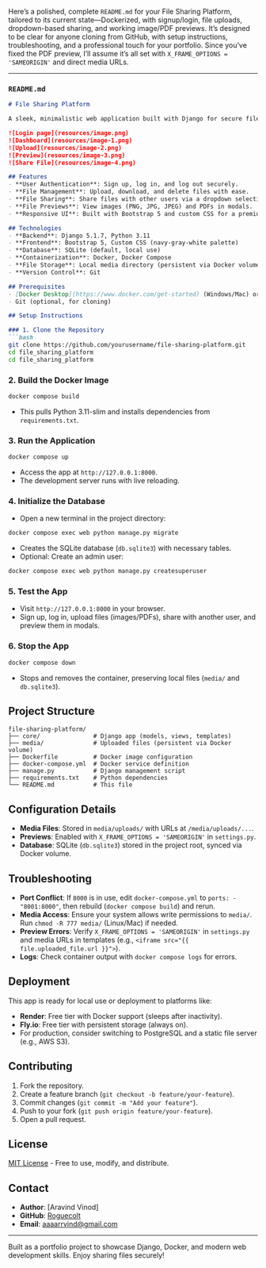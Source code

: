 Here’s a polished, complete `README.md` for your File Sharing Platform, tailored to its current state—Dockerized, with signup/login, file uploads, dropdown-based sharing, and working image/PDF previews. It’s designed to be clear for anyone cloning from GitHub, with setup instructions, troubleshooting, and a professional touch for your portfolio. Since you’ve fixed the PDF preview, I’ll assume it’s all set with `X_FRAME_OPTIONS = 'SAMEORIGIN'` and direct media URLs.

---

### `README.md`
```markdown
# File Sharing Platform

A sleek, minimalistic web application built with Django for secure file uploads, sharing, and previews. Designed with a premium navy-gray-white UI, this app lets users manage files, share them with others via a dropdown, and preview images and PDFs in modals—all containerized with Docker for easy setup and deployment.

![Login page](resources/image.png)
![Dashboard](resources/image-1.png)
![Upload](resources/image-2.png)
![Preview](resources/image-3.png)
![Share File](resources/image-4.png)

## Features
- **User Authentication**: Sign up, log in, and log out securely.
- **File Management**: Upload, download, and delete files with ease.
- **File Sharing**: Share files with other users via a dropdown selection.
- **File Previews**: View images (PNG, JPG, JPEG) and PDFs in modals.
- **Responsive UI**: Built with Bootstrap 5 and custom CSS for a premium look.

## Technologies
- **Backend**: Django 5.1.7, Python 3.11
- **Frontend**: Bootstrap 5, Custom CSS (navy-gray-white palette)
- **Database**: SQLite (default, local use)
- **Containerization**: Docker, Docker Compose
- **File Storage**: Local media directory (persistent via Docker volumes)
- **Version Control**: Git

## Prerequisites
- [Docker Desktop](https://www.docker.com/get-started) (Windows/Mac) or [Docker Engine](https://docs.docker.com/engine/install/) (Linux)
- Git (optional, for cloning)

## Setup Instructions

### 1. Clone the Repository
```bash
git clone https://github.com/yourusername/file-sharing-platform.git
cd file_sharing_platform
cd file_sharing_platform
```

### 2. Build the Docker Image
```bash
docker compose build
```
- This pulls Python 3.11-slim and installs dependencies from `requirements.txt`.

### 3. Run the Application
```bash
docker compose up
```
- Access the app at `http://127.0.0.1:8000`.
- The development server runs with live reloading.

### 4. Initialize the Database
- Open a new terminal in the project directory:
```bash
docker compose exec web python manage.py migrate
```
- Creates the SQLite database (`db.sqlite3`) with necessary tables.
- Optional: Create an admin user:
```bash
docker compose exec web python manage.py createsuperuser
```

### 5. Test the App
- Visit `http://127.0.0.1:8000` in your browser.
- Sign up, log in, upload files (images/PDFs), share with another user, and preview them in modals.

### 6. Stop the App
```bash
docker compose down
```
- Stops and removes the container, preserving local files (`media/` and `db.sqlite3`).

## Project Structure
```
file-sharing-platform/
├── core/               # Django app (models, views, templates)
├── media/              # Uploaded files (persistent via Docker volume)
├── Dockerfile          # Docker image configuration
├── docker-compose.yml  # Docker service definition
├── manage.py           # Django management script
├── requirements.txt    # Python dependencies
└── README.md           # This file
```

## Configuration Details
- **Media Files**: Stored in `media/uploads/` with URLs at `/media/uploads/...`.
- **Previews**: Enabled with `X_FRAME_OPTIONS = 'SAMEORIGIN'` in `settings.py`.
- **Database**: SQLite (`db.sqlite3`) stored in the project root, synced via Docker volume.

## Troubleshooting
- **Port Conflict**: If `8000` is in use, edit `docker-compose.yml` to `ports: - "8001:8000"`, then rebuild (`docker compose build`) and rerun.
- **Media Access**: Ensure your system allows write permissions to `media/`. Run `chmod -R 777 media/` (Linux/Mac) if needed.
- **Preview Errors**: Verify `X_FRAME_OPTIONS = 'SAMEORIGIN'` in `settings.py` and media URLs in templates (e.g., `<iframe src="{{ file.uploaded_file.url }}">`).
- **Logs**: Check container output with `docker compose logs` for errors.

## Deployment
This app is ready for local use or deployment to platforms like:
- **Render**: Free tier with Docker support (sleeps after inactivity).
- **Fly.io**: Free tier with persistent storage (always on).
- For production, consider switching to PostgreSQL and a static file server (e.g., AWS S3).

## Contributing
1. Fork the repository.
2. Create a feature branch (`git checkout -b feature/your-feature`).
3. Commit changes (`git commit -m "Add your feature"`).
4. Push to your fork (`git push origin feature/your-feature`).
5. Open a pull request.

## License
[MIT License](LICENSE) - Free to use, modify, and distribute.

## Contact
- **Author**: [Aravind Vinod] 
- **GitHub**: [Roguecolt](https://github.com/Roguecolt)
- **Email**: aaaarrvind@gmail.com

---
Built as a portfolio project to showcase Django, Docker, and modern web development skills. Enjoy sharing files securely!
```






